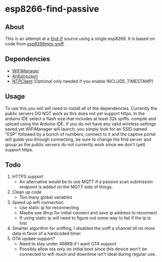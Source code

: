 # esp8266-find-passive

## About
This is an attempt at a [find-lf](https://github.com/schollz/find-lf) source using a single esp8266.
It is based on code from [esp8266mini-sniff](https://github.com/rw950431/ESP8266mini-sniff).

## Dependencies
* [WiFiManager](https://github.com/tzapu/WiFiManager)
* [ArduinoJson](https://github.com/bblanchon/ArduinoJson)
* [NTPClient](https://github.com/arduino-libraries/NTPClient) (Optional only needed if you enable INCLUDE_TIMESTAMP)

## Usage
To use this you will will need to install all of the dependencies.
Currently the public servers DO NOT work as this does not yet support https.
In the arduino IDE select a flash size that includes at least 32k spiffs.
compile and upload using the Arduino IDE. If you do not have any valid wireless settings saved yet
WiFiManager will launch, you simply look for an SSID named "ESP" followed by a bunch of numbers, connect to it and the captive portal will
guide you through connecting, be sure to change the find server and group as the public servers do not currently work since we don't (yet) support https.

## Todo
1. HTTPS support
    * An alternative would be to use MQTT if a passive scan submission endpoint is added on the MQTT side of things.
2. Clean up code
    * Too many global variables
3. Speed up wifi connection
    * Use static ip for reconnecting
    * Maybe use dhcp for initial connect and save ip address to reconnect
    * If using static ip will need to figure out some way to fail if the ip is lost
4. Smarter algorithm for sniffing, I disabled the sniff a channel till no more data in favor of a hardcoded timer.
5. OTA update support?
    * Need to stay under 468KB if I want OTA support
    * Possibly allow ota only on initial boot since this device won't be connected to wifi much and downtime isn't ideal during regular use.

